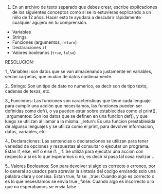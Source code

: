 
1. En un archivo de texto separado que debes crear, escribe explicaciones de los siguientes conceptos como si se lo estuvieras explicando a un niño de 12 años. Hacer esto te ayudará a descubrir rápidamente cualquier agujero en tu comprensión.

 * Variables
 * Strings
 * Funciones (argumentos, `return`)
 * Declaraciones `if`
 * Valores booleanos (`true`, `false`)

RESOLUCION:

1_ Variables: son datos que se van almacenando justamente en variables, serían carpetas, que mudan de datos continuamente.

2_ Strings: Son un tipo de dato no numerico, es decir son de tipo texto, cadenas de texos, etc. 

3_ Funciones: Las funciones son caracteristicas que tiene cada lenguaje para cumplir una acción que necesitamos, las funciones pueden ser definidas como def(), o ya pueden estar sobre establecidas como el print().
    _argumentos: Son los datos que se definen en una funcion def(), y que luego se utilizan al llamar a la misma.
    _return: Es una funcion prestablesida de algunso lenguajes y se utiliza como el print, para devolver informacion, datos, variables, etc.

4_ Declaraciones: Las sentencias o declaraciones se utilizan para tener variedad de opciones y respuestas al consultar o ejecutar un programa. Estan if, else, elif o else if:
    _if: Se utiliza para ejecutar una accion con respecto a si es lo que esperamos o no, es decir si pasa tal cosa realizar ...

5_ Valores Booleanos: Son para devolver si algo es correcto o erroneo, por lo qeneral so usados para abreviar la sintaxis del codigo enviando solo una palabra clara y consisa. Estan true, false:
    _true: Cuando algo es correcto o es lo que necesitamos se envia true
    _false: Cuando algo es incorrecto o lo que no esperabamos se envia false          